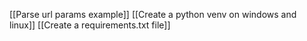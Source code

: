 [[Parse url params example]]
[[Create a python venv on windows and linux]]
[[Create a requirements.txt file]]